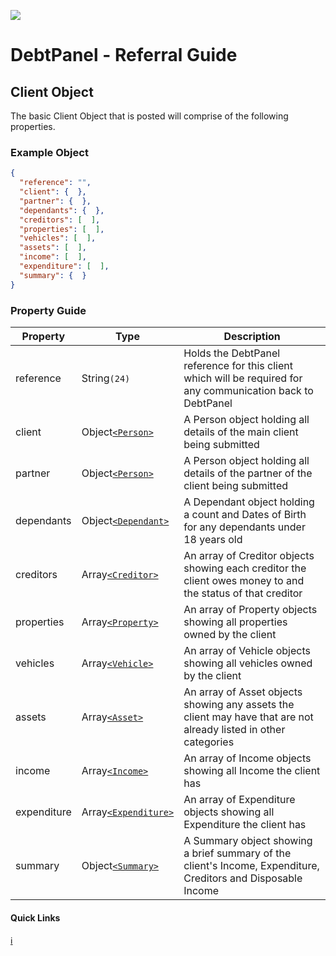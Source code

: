 ![](https://s3.eu-west-2.amazonaws.com/cdn.debtpanel.co.uk/images/green-white.jpg)

# DebtPanel - Referral Guide

## Client Object

The basic Client Object that is posted will comprise of the following properties.

### Example Object

``` json
{
  "reference": "",
  "client": {  },
  "partner": {  },
  "dependants": {  },
  "creditors": [  ],
  "properties": [  ],
  "vehicles": [  ],
  "assets": [  ],
  "income": [  ],
  "expenditure": [  ],
  "summary": {  }
}
```

### Property Guide

Property | Type | Description
--- | --- | ---
reference | String`(24)` | Holds the DebtPanel reference for this client which will be required for any communication back to DebtPanel
client | Object[`<Person>`](person.md) | A Person object holding all details of the main client being submitted
partner | Object[`<Person>`](person.md) | A Person object holding all details of the partner of the client being submitted
dependants | Object[`<Dependant>`](dependant.md) | A Dependant object holding a count and Dates of Birth for any dependants under 18 years old
creditors | Array[`<Creditor>`](creditor.md) | An array of Creditor objects showing each creditor the client owes money to and the status of that creditor
properties | Array[`<Property>`](property.md) | An array of Property objects showing all properties owned by the client
vehicles | Array[`<Vehicle>`](vehicle.md) | An array of Vehicle objects showing all vehicles owned by the client
assets | Array[`<Asset>`](asset.md) | An array of Asset objects showing any assets the client may have that are not already listed in other categories
income | Array[`<Income>`](income.md) | An array of Income objects showing all Income the client has
expenditure | Array[`<Expenditure>`](expenditure.md) | An array of Expenditure objects showing all Expenditure the client has
summary | Object[`<Summary>`](summary.md) | A Summary object showing a brief summary of the client's Income, Expenditure, Creditors and Disposable Income


#### Quick Links

[:information_source:](../readme.md)
